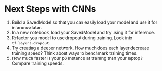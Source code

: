 # Next Steps with CNNs

1. Build a SavedModel so that you can easily load your model and use it for inference later.
1. In a new notebook, load your SavedModel and try using it for inference.
1. Refactor you model to use dropout during training. Look into `tf.layers.dropout`.
1. Try creating a deeper network. How much does each layer decrease training speed? Think about ways to benchmark training times.
1. How much faster is your p3 instance at training than your laptop? Compare training speeds.


